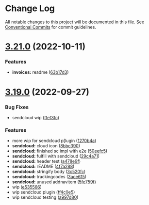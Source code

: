 # Change Log

All notable changes to this project will be documented in this file.
See [Conventional Commits](https://conventionalcommits.org) for commit guidelines.

# [3.21.0](https://github.com/Pinelab-studio/pinelab-vendure-plugins/compare/v3.20.0...v3.21.0) (2022-10-11)

### Features

- **invoices:** readme ([63b17d3](https://github.com/Pinelab-studio/pinelab-vendure-plugins/commit/63b17d3005e2782209651697007c0a82b00ee0c0))

# [3.19.0](https://github.com/Pinelab-studio/pinelab-vendure-plugins/compare/v3.18.0...v3.19.0) (2022-09-27)

### Bug Fixes

- sendcloud wip ([ffef3fc](https://github.com/Pinelab-studio/pinelab-vendure-plugins/commit/ffef3fc0f9e2127c3cb4477dc57a9fb8889919bf))

### Features

- more wip for sendcloud p[lugin ([1270b4a](https://github.com/Pinelab-studio/pinelab-vendure-plugins/commit/1270b4abe89ea3410e5cc6e44dde6dd0ce5fa742))
- **sendcloud:** cloud icon ([8bbc390](https://github.com/Pinelab-studio/pinelab-vendure-plugins/commit/8bbc390bf63da8e6fa79aacef65257f3a9b7268c))
- **sendcloud:** finished sc impl with e2e ([50eefc5](https://github.com/Pinelab-studio/pinelab-vendure-plugins/commit/50eefc53c6988166bec8a9d6d233a564dbec893b))
- **sendcloud:** fulfill with sendcloud ([29c4a71](https://github.com/Pinelab-studio/pinelab-vendure-plugins/commit/29c4a7137900303152d6f6b63408313edf58e3a8))
- **sendcloud:** header test ([a478e9f](https://github.com/Pinelab-studio/pinelab-vendure-plugins/commit/a478e9f7e8b9ef8db97249f3ce61815a6ad4b86c))
- **sendcloud:** rEADME ([4f7a288](https://github.com/Pinelab-studio/pinelab-vendure-plugins/commit/4f7a28887ee1bfb612936c1276583e37d99bfc24))
- **sendcloud:** stringify body ([3c520fc](https://github.com/Pinelab-studio/pinelab-vendure-plugins/commit/3c520fc8a1c1c8f7cf632e2ca0833f3f4dd39878))
- **sendcloud:** trackingcodes ([3ace615](https://github.com/Pinelab-studio/pinelab-vendure-plugins/commit/3ace615beaab6ad8479fd81dadd5b6933dd7603c))
- **sendcloud:** unused addnavitem ([5fe759f](https://github.com/Pinelab-studio/pinelab-vendure-plugins/commit/5fe759f1f4f77088292420e0e0803c9d812cc900))
- wip ([e535566](https://github.com/Pinelab-studio/pinelab-vendure-plugins/commit/e535566aba82da6ad8b36eef5f483678eb70943a))
- wip sendcloud plugin ([ff4c0e5](https://github.com/Pinelab-studio/pinelab-vendure-plugins/commit/ff4c0e5b04f123b63836fb89a24cf4de988c49c0))
- wip sendcloud testing ([a997d80](https://github.com/Pinelab-studio/pinelab-vendure-plugins/commit/a997d804d558adcaea3bd8292b47aa868b44da47))
